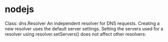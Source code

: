 # nodejs
Class: dns.Resolver An independent resolver for DNS requests.  Creating a new resolver uses the default server settings. Setting the servers used for a resolver using resolver.setServers() does not affect other resolvers:
